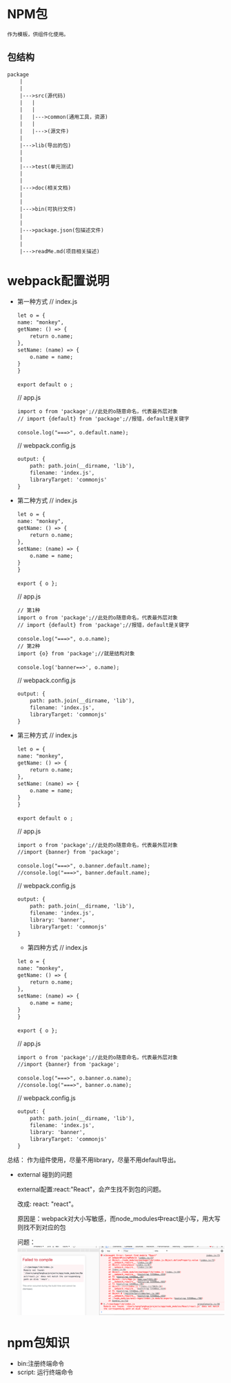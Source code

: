 # NPM包
    作为模板，供组件化使用。

## 包结构

    package
        |
        |
        |--->src(源代码)
        |   |
        |   |
        |   |--->common(通用工具，资源)
        |   |
        |   |--->(源文件)
        |
        |--->lib(导出的包)
        |
        |
        |--->test(单元测试)
        |
        |
        |--->doc(相关文档)
        |
        |
        |--->bin(可执行文件)
        |
        |
        |--->package.json(包描述文件)
        |
        |
        |--->readMe.md(项目相关描述)

# webpack配置说明
* 第一种方式
    // index.js
    ```
    let o = {
    name: "monkey",
    getName: () => {
        return o.name;
    },
    setName: (name) => {
        o.name = name;
    }
    }

    export default o ;
    ```
    // app.js
    ```
    import o from 'package';//此处的o随意命名，代表最外层对象
    // import {default} from 'package';//报错，default是关键字

    console.log("===>", o.default.name);

    ```
    // webpack.config.js
    ```
    output: {
        path: path.join(__dirname, 'lib'),
        filename: 'index.js',
        libraryTarget: 'commonjs'
    }
    ```
* 第二种方式
    // index.js
    ```
    let o = {
    name: "monkey",
    getName: () => {
        return o.name;
    },
    setName: (name) => {
        o.name = name;
    }
    }

    export { o };
    ```
    // app.js
    ```
    // 第1种
    import o from 'package';//此处的o随意命名，代表最外层对象
    // import {default} from 'package';//报错，default是关键字

    console.log("===>", o.o.name);
    // 第2种
    import {o} from 'package';//就是结构对象

    console.log('banner==>', o.name);

    ```
    // webpack.config.js
    ```
    output: {
        path: path.join(__dirname, 'lib'),
        filename: 'index.js',
        libraryTarget: 'commonjs'
    }
    ```
* 第三种方式
   // index.js
    ```
    let o = {
    name: "monkey",
    getName: () => {
        return o.name;
    },
    setName: (name) => {
        o.name = name;
    }
    }

    export default o ;
    ```
    // app.js
    ```
    import o from 'package';//此处的o随意命名，代表最外层对象
    //import {banner} from 'package';

    console.log("===>", o.banner.default.name);
    //console.log("===>", banner.default.name);

    ```
    // webpack.config.js
    ```
    output: {
        path: path.join(__dirname, 'lib'),
        filename: 'index.js',
        library: 'banner',
        libraryTarget: 'commonjs'
    }
    ```
    * 第四种方式
   // index.js
    ```
    let o = {
    name: "monkey",
    getName: () => {
        return o.name;
    },
    setName: (name) => {
        o.name = name;
    }
    }

    export { o };
    ```
    // app.js
    ```
    import o from 'package';//此处的o随意命名，代表最外层对象
    //import {banner} from 'package';

    console.log("===>", o.banner.o.name);
    //console.log("===>", banner.o.name);

    ```
    // webpack.config.js
    ```
    output: {
        path: path.join(__dirname, 'lib'),
        filename: 'index.js',
        library: 'banner',
        libraryTarget: 'commonjs'
    }
    ```

总结：
    作为组件使用，尽量不用library，尽量不用default导出。

* external 碰到的问题

    external配置:react:"React"，会产生找不到包的问题。

    改成: react: "react"。

    原因是：webpack对大小写敏感，而node_modules中react是小写，用大写则找不到对应的包

    问题：
    ![问题](./src/common/images/webpack-problem.png)

# npm包知识

* bin:注册终端命令
* script: 运行终端命令